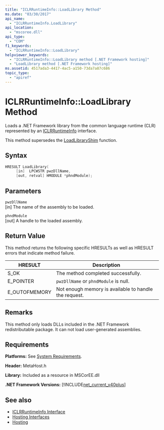 ```yaml
---
title: "ICLRRuntimeInfo::LoadLibrary Method"
ms.date: "03/30/2017"
api_name: 
  - "ICLRRuntimeInfo.LoadLibrary"
api_location: 
  - "mscoree.dll"
api_type: 
  - "COM"
f1_keywords: 
  - "ICLRRuntimeInfo::LoadLibrary"
helpviewer_keywords: 
  - "ICLRRuntimeInfo::LoadLibrary method [.NET Framework hosting]"
  - "LoadLibrary method [.NET Framework hosting]"
ms.assetid: 4517ada3-4417-4ac5-a150-73da7a87c686
topic_type: 
  - "apiref"
---
```

# ICLRRuntimeInfo::LoadLibrary Method
Loads a .NET Framework library from the common language runtime (CLR) represented by an [ICLRRuntimeInfo](../../../../docs/framework/unmanaged-api/hosting/iclrruntimeinfo-interface.md) interface.  
  
 This method supersedes the [LoadLibraryShim](../../../../docs/framework/unmanaged-api/hosting/loadlibraryshim-function.md) function.  
  
## Syntax  
  
```cpp  
HRESULT LoadLibrary(  
     [in]  LPCWSTR pwzDllName,  
     [out, retval] HMODULE *phndModule);  
```  
  
## Parameters  
 `pwzDllName`  
 [in] The name of the assembly to be loaded.  
  
 `phndModule`  
 [out] A handle to the loaded assembly.  
  
## Return Value  
 This method returns the following specific HRESULTs as well as HRESULT errors that indicate method failure.  
  
|HRESULT|Description|  
|-------------|-----------------|  
|S_OK|The method completed successfully.|  
|E_POINTER|`pwzDllName` or `phndModule` is null.|  
|E_OUTOFMEMORY|Not enough memory is available to handle the request.|  
  
## Remarks  
 This method only loads DLLs included in the .NET Framework redistributable package. It can not load user-generated assemblies.  
  
## Requirements  
 **Platforms:** See [System Requirements](../../../../docs/framework/get-started/system-requirements.md).  
  
 **Header:** MetaHost.h  
  
 **Library:** Included as a resource in MSCorEE.dll  
  
 **.NET Framework Versions:** [!INCLUDE[net_current_v40plus](../../../../includes/net-current-v40plus-md.md)]  
  
## See also

- [ICLRRuntimeInfo Interface](../../../../docs/framework/unmanaged-api/hosting/iclrruntimeinfo-interface.md)
- [Hosting Interfaces](../../../../docs/framework/unmanaged-api/hosting/hosting-interfaces.md)
- [Hosting](../../../../docs/framework/unmanaged-api/hosting/index.md)
